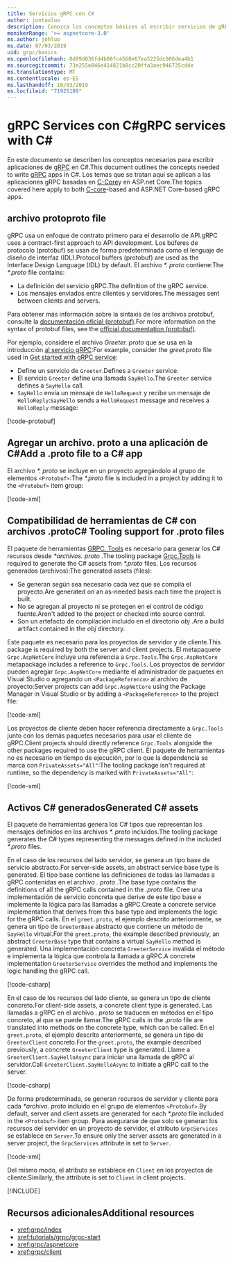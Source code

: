 ```yaml
---
title: Servicios gRPC con C#
author: juntaoluo
description: Conozca los conceptos básicos al escribir servicios de gRPC C#con.
monikerRange: '>= aspnetcore-3.0'
ms.author: johluo
ms.date: 07/03/2019
uid: grpc/basics
ms.openlocfilehash: 8d99d036fd4b00fc4568e67ea5225dc006dea4b1
ms.sourcegitcommit: 73e255e846e414821b8cc20ffa3aec946735cd4e
ms.translationtype: MT
ms.contentlocale: es-ES
ms.lasthandoff: 10/03/2019
ms.locfileid: "71925189"
---
```

# <a name="grpc-services-with-c"></a><span data-ttu-id="f629d-103">gRPC Services con C\#</span><span class="sxs-lookup"><span data-stu-id="f629d-103">gRPC services with C\#</span></span>

<span data-ttu-id="f629d-104">En este documento se describen los conceptos necesarios para escribir aplicaciones de [gRPC](https://grpc.io/docs/guides/) en C#.</span><span class="sxs-lookup"><span data-stu-id="f629d-104">This document outlines the concepts needed to write [gRPC](https://grpc.io/docs/guides/) apps in C#.</span></span> <span data-ttu-id="f629d-105">Los temas que se tratan aquí se aplican a las aplicaciones gRPC basadas en [C-Core](https://grpc.io/blog/grpc-stacks)y en ASP.net Core.</span><span class="sxs-lookup"><span data-stu-id="f629d-105">The topics covered here apply to both [C-core](https://grpc.io/blog/grpc-stacks)-based and ASP.NET Core-based gRPC apps.</span></span>

## <a name="proto-file"></a><span data-ttu-id="f629d-106">archivo proto</span><span class="sxs-lookup"><span data-stu-id="f629d-106">proto file</span></span>

<span data-ttu-id="f629d-107">gRPC usa un enfoque de contrato primero para el desarrollo de API.</span><span class="sxs-lookup"><span data-stu-id="f629d-107">gRPC uses a contract-first approach to API development.</span></span> <span data-ttu-id="f629d-108">Los búferes de protocolo (protobuf) se usan de forma predeterminada como el lenguaje de diseño de interfaz (IDL).</span><span class="sxs-lookup"><span data-stu-id="f629d-108">Protocol buffers (protobuf) are used as the Interface Design Language (IDL) by default.</span></span> <span data-ttu-id="f629d-109">El archivo *\*. proto* contiene:</span><span class="sxs-lookup"><span data-stu-id="f629d-109">The *\*.proto* file contains:</span></span>

* <span data-ttu-id="f629d-110">La definición del servicio gRPC.</span><span class="sxs-lookup"><span data-stu-id="f629d-110">The definition of the gRPC service.</span></span>
* <span data-ttu-id="f629d-111">Los mensajes enviados entre clientes y servidores.</span><span class="sxs-lookup"><span data-stu-id="f629d-111">The messages sent between clients and servers.</span></span>

<span data-ttu-id="f629d-112">Para obtener más información sobre la sintaxis de los archivos protobuf, consulte la [documentación oficial (protobuf)](https://developers.google.com/protocol-buffers/docs/proto3).</span><span class="sxs-lookup"><span data-stu-id="f629d-112">For more information on the syntax of protobuf files, see the [official documentation (protobuf)](https://developers.google.com/protocol-buffers/docs/proto3).</span></span>

<span data-ttu-id="f629d-113">Por ejemplo, considere el archivo *Greeter. proto* que se usa en la introducción [al servicio gRPC](xref:tutorials/grpc/grpc-start):</span><span class="sxs-lookup"><span data-stu-id="f629d-113">For example, consider the *greet.proto* file used in [Get started with gRPC service](xref:tutorials/grpc/grpc-start):</span></span>

* <span data-ttu-id="f629d-114">Define un servicio de `Greeter`.</span><span class="sxs-lookup"><span data-stu-id="f629d-114">Defines a `Greeter` service.</span></span>
* <span data-ttu-id="f629d-115">El servicio `Greeter` define una llamada `SayHello`.</span><span class="sxs-lookup"><span data-stu-id="f629d-115">The `Greeter` service defines a `SayHello` call.</span></span>
* <span data-ttu-id="f629d-116">`SayHello` envía un mensaje de `HelloRequest` y recibe un mensaje de `HelloReply`:</span><span class="sxs-lookup"><span data-stu-id="f629d-116">`SayHello` sends a `HelloRequest` message and receives a `HelloReply` message:</span></span>

[!code-protobuf[](~/tutorials/grpc/grpc-start/sample/GrpcGreeter/Protos/greet.proto)]

## <a name="add-a-proto-file-to-a-c-app"></a><span data-ttu-id="f629d-117">Agregar un archivo. proto a una aplicación de C\#</span><span class="sxs-lookup"><span data-stu-id="f629d-117">Add a .proto file to a C\# app</span></span>

<span data-ttu-id="f629d-118">El archivo *\*. proto* se incluye en un proyecto agregándolo al grupo de elementos `<Protobuf>`:</span><span class="sxs-lookup"><span data-stu-id="f629d-118">The *\*.proto* file is included in a project by adding it to the `<Protobuf>` item group:</span></span>

[!code-xml[](~/tutorials/grpc/grpc-start/sample/GrpcGreeter/GrpcGreeter.csproj?highlight=2&range=7-9)]

## <a name="c-tooling-support-for-proto-files"></a><span data-ttu-id="f629d-119">Compatibilidad de herramientas de C# con archivos .proto</span><span class="sxs-lookup"><span data-stu-id="f629d-119">C# Tooling support for .proto files</span></span>

<span data-ttu-id="f629d-120">El paquete de herramientas [GRPC. Tools](https://www.nuget.org/packages/Grpc.Tools/) es necesario para generar los C# recursos desde *\*archivos. proto* .</span><span class="sxs-lookup"><span data-stu-id="f629d-120">The tooling package [Grpc.Tools](https://www.nuget.org/packages/Grpc.Tools/) is required to generate the C# assets from *\*.proto* files.</span></span> <span data-ttu-id="f629d-121">Los recursos generados (archivos):</span><span class="sxs-lookup"><span data-stu-id="f629d-121">The generated assets (files):</span></span>

* <span data-ttu-id="f629d-122">Se generan según sea necesario cada vez que se compila el proyecto.</span><span class="sxs-lookup"><span data-stu-id="f629d-122">Are generated on an as-needed basis each time the project is built.</span></span>
* <span data-ttu-id="f629d-123">No se agregan al proyecto ni se protegen en el control de código fuente.</span><span class="sxs-lookup"><span data-stu-id="f629d-123">Aren't added to the project or checked into source control.</span></span>
* <span data-ttu-id="f629d-124">Son un artefacto de compilación incluido en el directorio *obj* .</span><span class="sxs-lookup"><span data-stu-id="f629d-124">Are a build artifact contained in the *obj* directory.</span></span>

<span data-ttu-id="f629d-125">Este paquete es necesario para los proyectos de servidor y de cliente.</span><span class="sxs-lookup"><span data-stu-id="f629d-125">This package is required by both the server and client projects.</span></span> <span data-ttu-id="f629d-126">El metapaquete `Grpc.AspNetCore` incluye una referencia a `Grpc.Tools`.</span><span class="sxs-lookup"><span data-stu-id="f629d-126">The `Grpc.AspNetCore` metapackage includes a reference to `Grpc.Tools`.</span></span> <span data-ttu-id="f629d-127">Los proyectos de servidor pueden agregar `Grpc.AspNetCore` mediante el administrador de paquetes en Visual Studio o agregando un `<PackageReference>` al archivo de proyecto:</span><span class="sxs-lookup"><span data-stu-id="f629d-127">Server projects can add `Grpc.AspNetCore` using the Package Manager in Visual Studio or by adding a `<PackageReference>` to the project file:</span></span>

[!code-xml[](~/tutorials/grpc/grpc-start/sample/GrpcGreeter/GrpcGreeter.csproj?highlight=1&range=12)]

<span data-ttu-id="f629d-128">Los proyectos de cliente deben hacer referencia directamente a `Grpc.Tools` junto con los demás paquetes necesarios para usar el cliente de gRPC.</span><span class="sxs-lookup"><span data-stu-id="f629d-128">Client projects should directly reference `Grpc.Tools` alongside the other packages required to use the gRPC client.</span></span> <span data-ttu-id="f629d-129">El paquete de herramientas no es necesario en tiempo de ejecución, por lo que la dependencia se marca con `PrivateAssets="All"`:</span><span class="sxs-lookup"><span data-stu-id="f629d-129">The tooling package isn't required at runtime, so the dependency is marked with `PrivateAssets="All"`:</span></span>

[!code-xml[](~/tutorials/grpc/grpc-start/sample/GrpcGreeterClient/GrpcGreeterClient.csproj?highlight=3&range=9-11)]

## <a name="generated-c-assets"></a><span data-ttu-id="f629d-130">Activos C# generados</span><span class="sxs-lookup"><span data-stu-id="f629d-130">Generated C# assets</span></span>

<span data-ttu-id="f629d-131">El paquete de herramientas genera los C# tipos que representan los mensajes definidos en los archivos *\*. proto* incluidos.</span><span class="sxs-lookup"><span data-stu-id="f629d-131">The tooling package generates the C# types representing the messages defined in the included *\*.proto* files.</span></span>

<span data-ttu-id="f629d-132">En el caso de los recursos del lado servidor, se genera un tipo base de servicio abstracto.</span><span class="sxs-lookup"><span data-stu-id="f629d-132">For server-side assets, an abstract service base type is generated.</span></span> <span data-ttu-id="f629d-133">El tipo base contiene las definiciones de todas las llamadas a gRPC contenidas en el archivo *. proto* .</span><span class="sxs-lookup"><span data-stu-id="f629d-133">The base type contains the definitions of all the gRPC calls contained in the *.proto* file.</span></span> <span data-ttu-id="f629d-134">Cree una implementación de servicio concreta que derive de este tipo base e implemente la lógica para las llamadas a gRPC.</span><span class="sxs-lookup"><span data-stu-id="f629d-134">Create a concrete service implementation that derives from this base type and implements the logic for the gRPC calls.</span></span> <span data-ttu-id="f629d-135">En el `greet.proto`, el ejemplo descrito anteriormente, se genera un tipo de `GreeterBase` abstracto que contiene un método de `SayHello` virtual.</span><span class="sxs-lookup"><span data-stu-id="f629d-135">For the `greet.proto`, the example described previously, an abstract `GreeterBase` type that contains a virtual `SayHello` method is generated.</span></span> <span data-ttu-id="f629d-136">Una implementación concreta `GreeterService` invalida el método e implementa la lógica que controla la llamada a gRPC.</span><span class="sxs-lookup"><span data-stu-id="f629d-136">A concrete implementation `GreeterService` overrides the method and implements the logic handling the gRPC call.</span></span>

[!code-csharp[](~/tutorials/grpc/grpc-start/sample/GrpcGreeter/Services/GreeterService.cs?name=snippet)]

<span data-ttu-id="f629d-137">En el caso de los recursos del lado cliente, se genera un tipo de cliente concreto.</span><span class="sxs-lookup"><span data-stu-id="f629d-137">For client-side assets, a concrete client type is generated.</span></span> <span data-ttu-id="f629d-138">Las llamadas a gRPC en el archivo *. proto* se traducen en métodos en el tipo concreto, al que se puede llamar.</span><span class="sxs-lookup"><span data-stu-id="f629d-138">The gRPC calls in the *.proto* file are translated into methods on the concrete type, which can be called.</span></span> <span data-ttu-id="f629d-139">En el `greet.proto`, el ejemplo descrito anteriormente, se genera un tipo de `GreeterClient` concreto.</span><span class="sxs-lookup"><span data-stu-id="f629d-139">For the `greet.proto`, the example described previously, a concrete `GreeterClient` type is generated.</span></span> <span data-ttu-id="f629d-140">Llame a `GreeterClient.SayHelloAsync` para iniciar una llamada de gRPC al servidor.</span><span class="sxs-lookup"><span data-stu-id="f629d-140">Call `GreeterClient.SayHelloAsync` to initiate a gRPC call to the server.</span></span>

[!code-csharp[](~/tutorials/grpc/grpc-start/sample/GrpcGreeterClient/Program.cs?name=snippet)]

<span data-ttu-id="f629d-141">De forma predeterminada, se generan recursos de servidor y cliente para cada *\*archivo. proto* incluido en el grupo de elementos `<Protobuf>`.</span><span class="sxs-lookup"><span data-stu-id="f629d-141">By default, server and client assets are generated for each *\*.proto* file included in the `<Protobuf>` item group.</span></span> <span data-ttu-id="f629d-142">Para asegurarse de que solo se generan los recursos del servidor en un proyecto de servidor, el atributo `GrpcServices` se establece en `Server`.</span><span class="sxs-lookup"><span data-stu-id="f629d-142">To ensure only the server assets are generated in a server project, the `GrpcServices` attribute is set to `Server`.</span></span>

[!code-xml[](~/tutorials/grpc/grpc-start/sample/GrpcGreeter/GrpcGreeter.csproj?highlight=2&range=7-9)]

<span data-ttu-id="f629d-143">Del mismo modo, el atributo se establece en `Client` en los proyectos de cliente.</span><span class="sxs-lookup"><span data-stu-id="f629d-143">Similarly, the attribute is set to `Client` in client projects.</span></span>

[!INCLUDE[](~/includes/gRPCazure.md)]

## <a name="additional-resources"></a><span data-ttu-id="f629d-144">Recursos adicionales</span><span class="sxs-lookup"><span data-stu-id="f629d-144">Additional resources</span></span>

* <xref:grpc/index>
* <xref:tutorials/grpc/grpc-start>
* <xref:grpc/aspnetcore>
* <xref:grpc/client>
